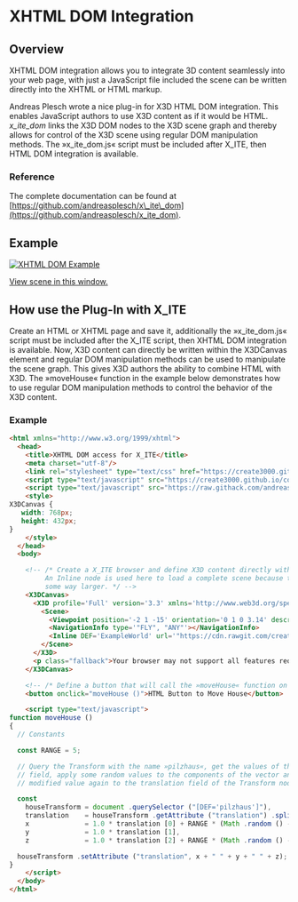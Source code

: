 # XHTML DOM Integration

## Overview

XHTML DOM integration allows you to integrate 3D content seamlessly into your web page, with just a JavaScript file included the scene can be written directly into the XHTML or HTML markup.

Andreas Plesch wrote a nice plug-in for X3D HTML DOM integration. This enables JavaScript authors to use X3D content as if it would be HTML. *x\_ite\_dom* links the X3D DOM nodes to the X3D scene graph and thereby allows for control of the X3D scene using regular DOM manipulation methods. The »x\_ite\_dom.js« script must be included after X\_ITE, then HTML DOM integration is available.

### Reference

The complete documentation can be found at [https://github.com/andreasplesch/x\_ite\_dom](https://github.com/andreasplesch/x_ite_dom).

## Example

[![XHTML DOM Example](https://create3000.github.io/media/x_ite/dom-integration/dom.integration.png)](https://create3000.github.io/media/x_ite/dom-integration/dom.integration.xhtml)

[View scene in this window.](https://create3000.github.io/media/x_ite/dom-integration/dom.integration.xhtml)

## How use the Plug-In with X\_ITE

Create an HTML or XHTML page and save it, additionally the »x\_ite\_dom.js« script must be included after the X\_ITE script, then XHTML DOM integration is available. Now, X3D content can directly be written within the X3DCanvas element and regular DOM manipulation methods can be used to manipulate the scene graph. This gives X3D authors the ability to combine HTML with X3D. The »moveHouse« function in the example below demonstrates how to use regular DOM manipulation methods to control the behavior of the X3D content.

### Example

```html
<html xmlns="http://www.w3.org/1999/xhtml">
  <head>
    <title>XHTML DOM access for X_ITE</title>
    <meta charset="utf-8"/>
    <link rel="stylesheet" type="text/css" href="https://create3000.github.io/code/x_ite/latest/dist/x_ite.css"/>
    <script type="text/javascript" src="https://create3000.github.io/code/x_ite/latest/dist/x_ite.min.js"></script>
    <script type="text/javascript" src="https://raw.githack.com/andreasplesch/x_ite_dom/master/release/x_ite_dom.1.3.js"></script>
    <style>
X3DCanvas {
   width: 768px;
   height: 432px;
}
    </style>
  </head>
  <body>

    <!-- /* Create a X_ITE browser and define X3D content directly within the element.
         An Inline node is used here to load a complete scene because the scene is
         some way larger. */ -->
    <X3DCanvas>
      <X3D profile='Full' version='3.3' xmlns='http://www.web3d.org/specifications/x3d-namespace'>
        <Scene>
          <Viewpoint position='-2 1 -15' orientation='0 1 0 3.14' description='start'></Viewpoint>
          <NavigationInfo type='"FLY", "ANY"'></NavigationInfo>
          <Inline DEF='ExampleWorld' url='"https://cdn.rawgit.com/create3000/Library/main/Examples/Mushrooms/index.x3d"'></Inline>
        </Scene>
      </X3D>
      <p class="fallback">Your browser may not support all features required by X_ITE!</p>
    </X3DCanvas>

    <!-- /* Define a button that will call the »moveHouse« function on click. */ -->
    <button onclick="moveHouse ()">HTML Button to Move House</button>

    <script type="text/javascript">
function moveHouse ()
{
  // Constants

  const RANGE = 5;

  // Query the Transform with the name »pilzhaus«, get the values of the translation
  // field, apply some random values to the components of the vector and assign this
  // modified value again to the translation field of the Transform node.

  const
    houseTransform = document .querySelector ("[DEF='pilzhaus']"),              // Unique DEF inside inlined inlines.
    translation    = houseTransform .getAttribute ("translation") .split (" "), // Poor man's parse.
    x              = 1.0 * translation [0] + RANGE * (Math .random () - 0.5),
    y              = 1.0 * translation [1],
    z              = 1.0 * translation [2] + RANGE * (Math .random () - 0.5);

  houseTransform .setAttribute ("translation", x + " " + y + " " + z);
}
    </script>
  </body>
</html>
```
